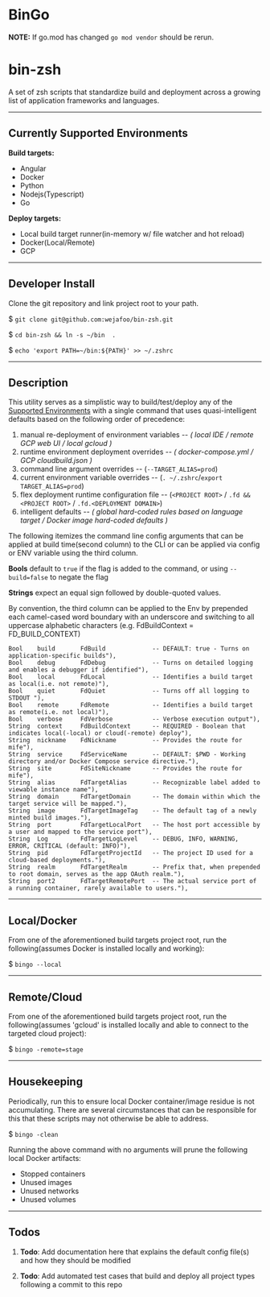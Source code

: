 # BinGo

**NOTE:** If go.mod has changed `go mod vendor` should be rerun.
# bin-zsh

A set of zsh scripts that standardize build and deployment across a growing list of application frameworks and languages.

----

## Currently Supported Environments

**Build targets:**
- Angular
- Docker
- Python
- Nodejs(Typescript)
- Go

**Deploy targets:**
- Local build target runner(in-memory w/ file watcher and hot reload)
- Docker(Local/Remote)
- GCP

----

## Developer Install

Clone the git repository and link project root to your path.

$  `git clone git@github.com:wejafoo/bin-zsh.git`

$  `cd bin-zsh && ln -s ~/bin  .`

$   `echo 'export PATH=~/bin:${PATH}' >> ~/.zshrc`
    
----
## Description

This utility serves as a simplistic way to build/test/deploy any of the [Supported Environments]() with a single command that uses
quasi-intelligent defaults based on the following order of precedence:

1.  manual re-deployment of environment variables -- _( local IDE / remote GCP web UI / local gcloud )_
1.  runtime environment deployment overrides -- _( docker-compose.yml / GCP cloudbuild.json )_
1.  command line argument overrides -- (`--TARGET_ALIAS=prod`)
1.  current environment variable overrides -- (`. ~/.zshrc`/`export TARGET_ALIAS=prod`)
1.  flex deployment runtime configuration file -- (`<PROJECT ROOT>` / `.fd && <PROJECT ROOT>` / `.fd.<DEPLOYMENT DOMAIN>`)
1.  intelligent defaults -- _( global hard-coded rules based on language target / Docker image hard-coded defaults )_

The following itemizes the command line config arguments that can be applied at build time(second column) to the CLI or can 
be applied via config or ENV variable using the third column.

**Bools** default to `true` if the flag is added to the command, or using `--build=false` to negate the flag 

**Strings** expect an equal sign followed by double-quoted values.

By convention, the third column can be applied to the Env by prepended 
each camel-cased word boundary with an underscore and switching to all uppercase alphabetic characters 
(e.g. FdBuildContext = FD_BUILD_CONTEXT)

    Bool    build       FdBuild             -- DEFAULT: true - Turns on application-specific builds"),
    Bool    debug       FdDebug             -- Turns on detailed logging and enables a debugger if identified"),
    Bool    local       FdLocal             -- Identifies a build target as local(i.e. not remote)"),
    Bool    quiet       FdQuiet             -- Turns off all logging to STDOUT "),
    Bool    remote      FdRemote            -- Identifies a build target as remote(i.e. not local)"),
    Bool    verbose     FdVerbose           -- Verbose execution output"),
    String  context     FdBuildContext      -- REQUIRED - Boolean that indicates local(-local) or cloud(-remote) deploy"),
    String  nickname    FdNickname          -- Provides the route for mife"),
    String  service     FdServiceName       -- DEFAULT: $PWD - Working directory and/or Docker Compose service directive."),
    String  site        FdSiteNickname      -- Provides the route for mife"),
    String  alias       FdTargetAlias       -- Recognizable label added to viewable instance name"),
    String  domain      FdTargetDomain      -- The domain within which the target service will be mapped."),
    String  image       FdTargetImageTag    -- The default tag of a newly minted build images."),
    String  port        FdTargetLocalPort   -- The host port accessible by a user and mapped to the service port"),
    String  Log         FdTargetLogLevel    -- DEBUG, INFO, WARNING, ERROR, CRITICAL (default: INFO)"),
    String  pid         FdTargetProjectId   -- The project ID used for a cloud-based deployments."),
    String  realm       FdTargetRealm       -- Prefix that, when prepended to root domain, serves as the app OAuth realm."),
    String  port2       FdTargetRemotePort  -- The actual service port of a running container, rarely available to users."),


----

## Local/Docker

From one of the aforementioned build targets project root, run the following(assumes Docker is installed locally and working):

$   `bingo --local`


----

## Remote/Cloud

From one of the aforementioned build targets project root, run the following(assumes 'gcloud' is installed locally and able to connect to the targeted cloud project):

$   `bingo -remote=stage`

----

## Housekeeping

Periodically, run this to ensure local Docker container/image residue is not accumulating.  There are several circumstances that can be responsible for this that these scripts may
not otherwise be able to address.

$ `bingo -clean`

Running the above command with no arguments will prune the following local Docker artifacts:
- Stopped containers
- Unused images
- Unused networks
- Unused volumes

----

## Todos

1. **Todo**: Add documentation here that explains the default config file(s) and how they should be modified

1. **Todo**: Add automated test cases that build and deploy all project types following a commit to this repo
